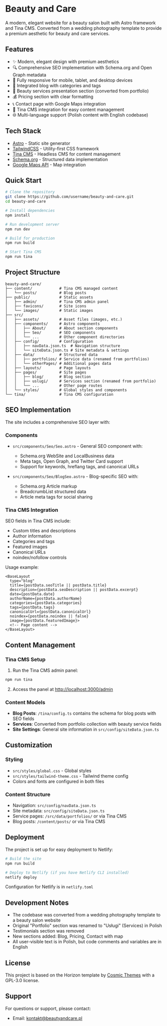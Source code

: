 # Beauty and Care

A modern, elegant website for a beauty salon built with Astro framework and Tina CMS. Converted from a wedding photography template to provide a premium aesthetic for beauty and care services.

## Features

- ✨ Modern, elegant design with premium aesthetics
- 🔍 Comprehensive SEO implementation with Schema.org and Open Graph metadata
- 📱 Fully responsive for mobile, tablet, and desktop devices
- 📝 Integrated blog with categories and tags
- 💼 Beauty services presentation section (converted from portfolio)
- 💰 Pricing section with clear formatting
- 📞 Contact page with Google Maps integration
- 🔄 Tina CMS integration for easy content management
- 🌐 Multi-language support (Polish content with English codebase)

## Tech Stack

- [Astro](https://astro.build/) - Static site generator
- [TailwindCSS](https://tailwindcss.com/) - Utility-first CSS framework
- [Tina CMS](https://tina.io/) - Headless CMS for content management
- [Schema.org](https://schema.org/) - Structured data implementation
- [Google Maps API](https://developers.google.com/maps) - Map integration

## Quick Start

```bash
# Clone the repository
git clone https://github.com/username/beauty-and-care.git
cd beauty-and-care

# Install dependencies
npm install

# Run development server
npm run dev

# Build for production
npm run build

# Start Tina CMS
npm run tina
```

## Project Structure

```
beauty-and-care/
├── content/            # Tina CMS managed content
│   └── posts/          # Blog posts
├── public/             # Static assets
│   ├── admin/          # Tina CMS admin panel
│   ├── favicons/       # Site icons
│   └── images/         # Static images
├── src/
│   ├── assets/         # Asset files (images, etc.)
│   ├── components/     # Astro components
│   │   ├── About/      # About section components
│   │   ├── Seo/        # SEO components
│   │   └── ...         # Other component directories
│   ├── config/         # Configuration
│   │   ├── navData.json.ts  # Navigation structure
│   │   └── siteData.json.ts # Site metadata & settings
│   ├── data/           # Structured data
│   │   ├── portfolios/ # Service data (renamed from portfolios)
│   │   └── otherPages/ # Additional pages data
│   ├── layouts/        # Page layouts
│   ├── pages/          # Site pages
│   │   ├── blog/       # Blog section
│   │   ├── uslugi/     # Services section (renamed from portfolio)
│   │   └── ...         # Other page routes
│   └── styles/         # Global styles and components
└── tina/               # Tina CMS configuration
```

## SEO Implementation

The site includes a comprehensive SEO layer with:

### Components

- `src/components/Seo/Seo.astro` - General SEO component with:
  - Schema.org WebSite and LocalBusiness data
  - Meta tags, Open Graph, and Twitter Card support
  - Support for keywords, hreflang tags, and canonical URLs

- `src/components/Seo/BlogSeo.astro` - Blog-specific SEO with:
  - Schema.org Article markup
  - BreadcrumbList structured data
  - Article meta tags for social sharing

### Tina CMS Integration

SEO fields in Tina CMS include:
- Custom titles and descriptions
- Author information
- Categories and tags
- Featured images
- Canonical URLs
- noindex/nofollow controls

Usage example:
```astro
<BaseLayout 
  type="blog"
  title={postData.seoTitle || postData.title} 
  description={postData.seoDescription || postData.excerpt}
  date={postData.date}
  authorName={postData.authorName}
  categories={postData.categories}
  tags={postData.tags}
  canonicalUrl={postData.canonicalUrl}
  noindex={postData.noindex || false}
  image={postData.featuredImage}>
  <!-- Page content -->
</BaseLayout>
```

## Content Management

### Tina CMS Setup

1. Run the Tina CMS admin panel:
```bash
npm run tina
```

2. Access the panel at [http://localhost:3000/admin](http://localhost:3000/admin)

### Content Models

- **Blog Posts**: `/tina/config.ts` contains the schema for blog posts with SEO fields
- **Services**: Converted from portfolio collection with beauty service fields
- **Site Settings**: General site information in `src/config/siteData.json.ts`

## Customization

### Styling

- `src/styles/global.css` - Global styles
- `src/styles/tailwind-theme.css` - Tailwind theme config
- Colors and fonts are configured in both files

### Content Structure

- Navigation: `src/config/navData.json.ts`
- Site metadata: `src/config/siteData.json.ts`
- Service pages: `/src/data/portfolios/` or via Tina CMS
- Blog posts: `/content/posts/` or via Tina CMS

## Deployment

The project is set up for easy deployment to Netlify:

```bash
# Build the site
npm run build

# Deploy to Netlify (if you have Netlify CLI installed)
netlify deploy
```

Configuration for Netlify is in `netlify.toml`

## Development Notes

- The codebase was converted from a wedding photography template to a beauty salon website
- Original "Portfolio" section was renamed to "Usługi" (Services) in Polish
- Testimonials section was removed
- New sections added: Blog, Pricing, Contact with map
- All user-visible text is in Polish, but code comments and variables are in English

## License

This project is based on the Horizon template by [Cosmic Themes](https://cosmicthemes.com/) with a GPL-3.0 license.

## Support

For questions or support, please contact:
- Email: kontakt@beautyandcare.pl